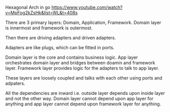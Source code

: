 Hexagonal Arch in go
https://www.youtube.com/watch?v=MpFog2kZsHk&list=WL&t=408s

There are 3 primary layers: Domain, Application, Framework.
Domain layer is innermost and framework is outermost.

Then there are driving adapters and driven adapters.

Adapters are like plugs, which can be fitted in ports.

Domain layer is the core and contains business logic.
App layer orchestrates domain layer and bridges between doamin and framework layer.
Framework layer provides logic for the adapters to talk to app layer.

These layers are loosely coupled and talks with each other using ports and adpaters.

All the dependencies are inward i.e. outside layer depends upon inside layer and not the other way.
Domain layer cannot depend upon app layer for anything and app layer cannot depend upon framework layer for anything.
